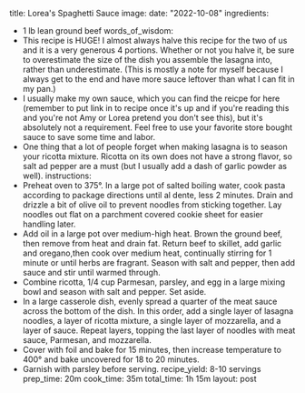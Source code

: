 title: Lorea's Spaghetti Sauce
image: 
date: "2022-10-08"
ingredients:
  - 1 lb lean ground beef
words_of_wisdom:
  - This recipe is HUGE! I almost always halve this recipe for the two of us and it is a very generous 4 portions. Whether or not you halve it, be sure to overestimate the size of the dish you assemble the lasagna into, rather than underestimate. (This is mostly a note for myself because I always get to the end and have more sauce leftover than what I can fit in my pan.)
  - I usually make my own sauce, which you can find the reicpe for here (remember to put link in to recipe once it's up and if you're reading this and you're not Amy or Lorea pretend you don't see this), but it's absolutely not a requirement. Feel free to use your favorite store bought sauce to save some time and labor.
  - One thing that a lot of people forget when making lasagna is to season your ricotta mixture. Ricotta on its own does not have a strong flavor, so salt ad pepper are a must (but I usually add a dash of garlic powder as well).
instructions:
  - Preheat oven to 375°. In a large pot of salted boiling water, cook pasta according to package directions until al dente, less 2 minutes. Drain and drizzle a bit of olive oil to prevent noodles from sticking together. Lay noodles out flat on a parchment covered cookie sheet for easier handling later.
  - Add oil in a large pot over medium-high heat. Brown the ground beef, then remove from heat and drain fat. Return beef to skillet, add garlic and oregano,then cook over medium heat, continually stirring for 1 minute or until herbs are fragrant. Season with salt and pepper, then add sauce and stir until warmed through.
  - Combine ricotta, 1/4 cup Parmesan, parsley, and egg in a large mixing bowl and season with salt and pepper. Set aside.
  - In a large casserole dish, evenly spread a quarter of the meat sauce across the bottom of the dish. In this order, add a single layer of lasagna noodles, a layer of ricotta mixture, a single layer of mozzarella, and a layer of sauce. Repeat layers, topping the last layer of noodles with meat sauce, Parmesan, and mozzarella.
  - Cover with foil and bake for 15 minutes, then increase temperature to 400° and bake uncovered for 18 to 20 minutes.
  - Garnish with parsley before serving.
recipe_yield: 8-10 servings
prep_time: 20m
cook_time: 35m
total_time: 1h 15m
layout: post
